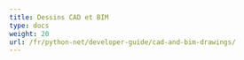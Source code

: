 ```yaml
---
title: Dessins CAD et BIM
type: docs
weight: 20
url: /fr/python-net/developer-guide/cad-and-bim-drawings/
---
```

